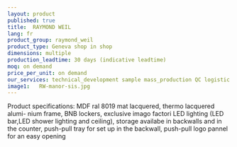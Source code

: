 ```yaml
---
layout: product
published: true
title:  RAYMOND WEIL
lang: fr
product_group: raymond_weil
product_type: Geneva shop in shop
dimensions: multiple
production_leadtime: 30 days (indicative leadtime)
moq: on demand
price_per_unit: on demand
our_services: technical_development sample mass_production QC logistic shipping
image1:   RW-manor-sis.jpg
---
```

Product specifications: MDF ral 8019 mat lacquered, thermo lacquered alumi- nium frame,  BNB lockers,  exclusive imago  factori LED lighting (LED bar,LED shower lighting  and ceiling),  storage availabe in backwalls and in the counter, push-pull tray for set up in the backwall, push-pull logo pannel for an easy opening						
